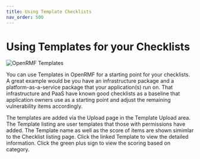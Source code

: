 ```yaml
---
title: Using Template Checklists
nav_order: 500
---
```


# Using Templates for your Checklists

![OpenRMF Templates](/assets/templates.png)

You can use Templates in OpenRMF for a starting point for your checklists. A great example would be you have an infrastructure package and a platform-as-a-service package that your application(s) run on. That infrastructure and PaaS have known good checklists as a baseline that application owners use as a starting point and adjust the remaining vulnerability items accordingly. 

The templates are added via the Upload page in the Template Upload area. The Template listing are user templates that those with permissions have added. The Template name as well as the score of items are shown simimlar to the Checklist listing page. Click the linked Template to view the detailed information. Click the green plus sign to view the scoring based on category. 